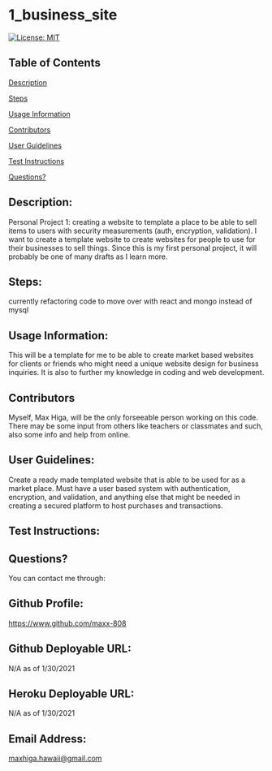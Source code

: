 # 1_business_site

[![License: MIT](https://img.shields.io/badge/License-MIT-yellow.svg)](https://opensource.org/licenses/MIT)

## Table of Contents

[Description](#description)

[Steps](#steps)

[Usage Information](#usage-information)

[Contributors](#contributors)

[User Guidelines](#user-guidelines)

[Test Instructions](#test-instructions)

[Questions?](#questions?)

<a name="description"></a>

## Description:

Personal Project 1: creating a website to template a place to be able to sell items to users with security measurements (auth, encryption, validation). I want to create a template website to create websites for people to use for their businesses to sell things. Since this is my first personal project, it will probably be one of many drafts as I learn more.

<a name="steps"></a>

## Steps:

currently refactoring code to move over with react and mongo instead of mysql

<a name="usage-information"></a>

## Usage Information:

This will be a template for me to be able to create market based websites for clients or friends who might need a unique website design for business inquiries. It is also to further my knowledge in coding and web development.

<a name="contributors"></a>

## Contributors

Myself, Max Higa, will be the only forseeable person working on this code. There may be some input from others like teachers or classmates and such, also some info and help from online.

<a name="user-guidelines"></a>

## User Guidelines:

Create a ready made templated website that is able to be used for as a market place. Must have a user based system with authentication, encryption, and validation, and anything else that might be needed in creating a secured platform to host purchases and transactions.

<a name="test-instrucions"></a>

## Test Instructions:


<a name="questions?"></a>

## Questions?

You can contact me through:

## Github Profile:

https://www.github.com/maxx-808

## Github Deployable URL:

N/A as of 1/30/2021

## Heroku Deployable URL:

N/A as of 1/30/2021

## Email Address:

maxhiga.hawaii@gmail.com
